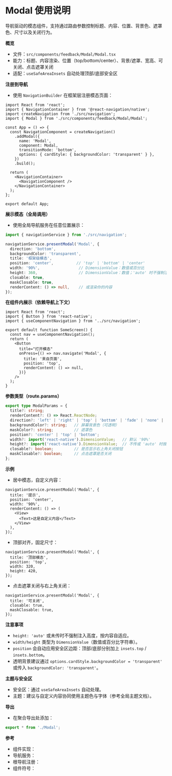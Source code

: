 # Modal 使用说明

导航驱动的模态组件，支持通过路由参数控制标题、内容、位置、背景色、遮罩色、尺寸以及关闭行为。

**概览**
- 文件：`src/components/feedback/Modal/Modal.tsx`
- 能力：标题、内容渲染、位置（top/bottom/center）、背景/遮罩、宽高、可关闭、点击遮罩关闭
- 适配：`useSafeAreaInsets` 自动处理顶部/底部安全区

**注册到导航**
- 使用 `NavigationBuilder` 在框架层注册模态页面：

```tsx:src%2FApp.tsx
import React from 'react';
import { NavigationContainer } from '@react-navigation/native';
import createNavigation from './src/navigation';
import { Modal } from './src/components/feedback/Modal/Modal';

const App = () => {
  const NavigationComponent = createNavigation()
    .addModal({
      name: 'Modal',
      component: Modal,
      transitionMode: 'bottom',
      options: { cardStyle: { backgroundColor: 'transparent' } },
    })
    .build();

  return (
    <NavigationContainer>
      <NavigationComponent />
    </NavigationContainer>
  );
};

export default App;
```

**展示模态（全局调用）**
- 使用全局导航服务在任意位置展示：

```tsx:src%2Fanywhere.ts
import { navigationService } from './src/navigation';

navigationService.presentModal('Modal', {
  direction: 'bottom',
  backgroundColor: 'transparent',
  title: '框架级模态',
  position: 'center',          // 'top' | 'bottom' | 'center'
  width: '90%',                 // DimensionValue：数值或百分比
  height: 360,                  // DimensionValue：数值；'auto' 时不强制注入
  closable: true,
  maskClosable: true,
  renderContent: () => null,    // 或渲染你的内容
});
```

**在组件内展示（依赖导航上下文）**

```tsx:src%2Fscreens%2FSomeScreen.tsx
import React from 'react';
import { Button } from 'react-native';
import { useComponentNavigation } from '../src/navigation';

export default function SomeScreen() {
  const nav = useComponentNavigation();
  return (
    <Button
      title="打开模态"
      onPress={() => nav.navigate('Modal', {
        title: '来自页面',
        position: 'top',
        renderContent: () => null,
      })}
    />
  );
}
```

**参数类型（route.params）**

```ts:src%2Fcomponents%2Ffeedback%2FModal%2Ftypes.ts
export type ModalParams = {
  title?: string;
  renderContent?: () => React.ReactNode;
  direction?: 'left' | 'right' | 'top' | 'bottom' | 'fade' | 'none' | 'ios';
  backgroundColor?: string;   // 屏幕背景色（可透明）
  maskColor?: string;         // 遮罩色
  position?: 'center' | 'top' | 'bottom';
  width?: import('react-native').DimensionValue;   // 默认 '90%'
  height?: import('react-native').DimensionValue;  // 不传或 'auto' 时按内容自适应
  closable?: boolean;         // 是否显示右上角关闭按钮
  maskClosable?: boolean;     // 点击遮罩是否关闭
};
```

**示例**
- 居中模态，自定义内容：

```tsx:src%2Fexamples%2FModalCenterExample.tsx
navigationService.presentModal('Modal', {
  title: '提示',
  position: 'center',
  width: '90%',
  renderContent: () => (
    <View>
      <Text>这是自定义内容</Text>
    </View>
  ),
});
```

- 顶部对齐，固定尺寸：

```tsx:src%2Fexamples%2FModalTopExample.tsx
navigationService.presentModal('Modal', {
  title: '顶部模态',
  position: 'top',
  width: 320,
  height: 420,
});
```

- 点击遮罩关闭与右上角关闭：

```tsx:src%2Fexamples%2FModalClosableExample.tsx
navigationService.presentModal('Modal', {
  title: '可关闭',
  closable: true,
  maskClosable: true,
});
```

**注意事项**
- `height: 'auto'` 或未传时不强制注入高度，按内容自适应。
- `width/height` 类型为 `DimensionValue`（数值或百分比字符串）。
- `position` 会自动应用安全区边距：顶部/底部分别加上 `insets.top` / `insets.bottom`。
- 透明背景建议通过 `options.cardStyle.backgroundColor = 'transparent'` 或传入 `backgroundColor: 'transparent'`。

**主题与安全区**
- 安全区：通过 `useSafeAreaInsets` 自动处理。
- 主题：建议与自定义内容协同使用主题色与字体（参考全局主题文档）。

**导出**
- 在聚合导出处添加：

```ts:src%2Fcomponents%2Ffeedback%2Findex.ts
export * from './Modal';
```

**参考**
- 组件实现：<mcfile name="Modal.tsx" path="/Users/gzh/Projects/framework/rn-toolkit/src/components/feedback/Modal/Modal.tsx"></mcfile>
- 导航服务：<mcfile name="NavigationService.ts" path="/Users/gzh/Projects/framework/rn-toolkit/src/navigation/services/NavigationService.ts"></mcfile>
- 根导航注册：<mcfile name="RootNavigator.tsx" path="/Users/gzh/Projects/framework/rn-toolkit/src/navigation/components/RootNavigator.tsx"></mcfile>
- 组件符号：<mcsymbol name="Modal" filename="Modal.tsx" path="/Users/gzh/Projects/framework/rn-toolkit/src/components/feedback/Modal/Modal.tsx" startline="21" type="function"></mcsymbol>